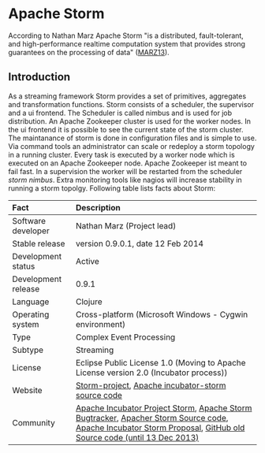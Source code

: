 # Apache Storm

According to Nathan Marz Apache Storm "is a distributed, fault-tolerant, and high-performance realtime computation system that provides strong guarantees on the processing of data" ([MARZ13]).

## Introduction

As a streaming framework Storm provides a set of primitives, aggregates and transformation functions. Storm consists of a scheduler, the supervisor and a ui frontend. The Scheduler is called nimbus and is used for job distribution. An Apache Zookeeper cluster is used for the worker nodes. In the ui frontend it is possible to see the current state of the storm cluster. The maintanance of storm is done in configuration files and is simple to use. Via command tools an administrator can scale or redeploy a storm topology in a running cluster. Every task is executed by a worker node which is executed on an Apache Zookeeper node. Apache Zookeeper ist meant to fail fast. In a supervision the worker will be restarted from the scheduler *storm nimbus*. Extra monitoring tools like nagios will increase stability in running a storm topolgy. Following table lists facts about Storm:

| Fact                | Description |
| :--- | :--- |
| Software developer  | Nathan Marz (Project lead) |
| Stable release      | version 0.9.0.1, date 12 Feb 2014 |
| Development status  | Active |
| Development release | 0.9.1 |
| Language            | Clojure |
| Operating system    | Cross-platform (Microsoft Windows - Cygwin environment) |
| Type                | Complex Event Processing |
| Subtype             | Streaming |
| License             | Eclipse Public License 1.0 (Moving to Apache License version 2.0 (Incubator process)) |
| Website             | [Storm-project](http://storm-project.net), [Apache incubator-storm source code](https://github.com/apache/incubator-storm) |
| Community           | [Apache Incubator Project Storm](http://incubator.apache.org/projects/storm.html), [Apache Storm Bugtracker](https://issues.apache.org/jira/browse/STORM), [Apacher Storm Source code](https://git-wip-us.apache.org/repos/asf?p=incubator-storm.git), [Apache Incubator Storm Proposal](http://wiki.apache.org/incubator/StormProposal), [GitHub old Source code (until 13 Dec 2013)](https://github.com/nathanmarz/storm) |


[MARZ13]: https://github.com/edlich/streamqueue/blob/master/Streaming/references.md#MARZ13  "Apache Storm Proposal"


